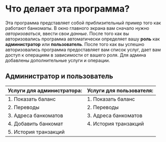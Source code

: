 # Что делает эта программа?
  Эта программа представляет собой приблизительный пример того как работают банкоматы. В окно главного экрана вам сначало нужно *авторизоваться*, ввести свои *данные*. После того как вы авторизовались программа автоматически определяет вашу **роль** как **администратор** или **пользователь**. После того как вы успешно авторизовались программа предоставляет вам список услуг, дает вам доступ к операциям в зависимости от вашего роля. Для админа добавлены дополнительные услуги и операции.
  
## Администратор и пользователь

|Услуги для администратора:|Услуги для пользователя:| 
| ------------------------ | ------------------------ | 
| 1. Показать баланс       | 1. Показать баланс       | 
| 2. Переводы              | 2. Переводы              |  
| 3. Адреса банкоматов     | 3. Адреса банкоматов     |    
| 4. Добавить банкомат     | 4. История транзакций    | 
| 5. История транзакций    |                          |  
 
